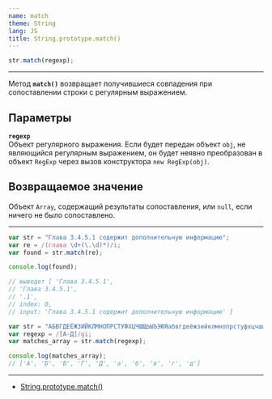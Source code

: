 ```yaml
---
name: match
theme: String
lang: JS
title: String.prototype.match()
---
```


```js
str.match(regexp);
```

---

Метод **`match()`** возвращает получившиеся совпадения при сопоставлении строки с регулярным выражением.

## Параметры

**`regexp`**<br />
Объект регулярного выражения. Если будет передан объект `obj`, не являющийся регулярным выражением, он будет неявно преобразован в объект `RegExp` через вызов конструктора `new RegExp(obj)`.

## Возвращаемое значение

Объект `Array`, содержащий результаты сопоставления, или `null`, если ничего не было сопоставлено.

---

```js
var str = "Глава 3.4.5.1 содержит дополнительную информацию";
var re = /(глава \d+(\.\d)*)/i;
var found = str.match(re);

console.log(found);

// выведет [ 'Глава 3.4.5.1',
// 'Глава 3.4.5.1',
// '.1',
// index: 0,
// input: 'Глава 3.4.5.1 содержит дополнительную информацию' ]

var str = "АБВГДЕЁЖЗИЙКЛМНОПРСТУФХЦЧШЩЬЫЪЭЮЯабвгдеёжзийклмнопрстуфхцчшщьыъэюя";
var regexp = /[А-Д]/gi;
var matches_array = str.match(regexp);

console.log(matches_array);
// ['А', 'Б', 'В', 'Г', 'Д', 'а', 'б', 'в', 'г', 'д']
```

---

- [String.prototype.match()](https://developer.mozilla.org/ru/docs/Web/JavaScript/Reference/Global_Objects/String/match)
